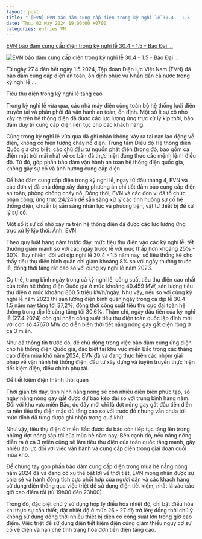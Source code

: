 ```yaml
---
layout: post
title: " [EVN] EVN bảo đảm cung cấp điện trong kỳ nghỉ lễ 30.4 - 1.5 - Báo Đại ..."
date: Thu, 02 May 2024 19:00:00 +0700
categories: entries VN
---
```

[EVN bảo đảm cung cấp điện trong kỳ nghỉ lễ 30.4 - 1.5 - Báo Đại ...](https://daibieunhandan.vn/doi-song-xa-hoi/evn-bao-dam-cung-cap-dien-trong-ky-nghi-le-30-4-1-5-i369985/)

![EVN bảo đảm cung cấp điện trong kỳ nghỉ lễ 30.4 - 1.5 - Báo Đại ...](https://img.daibieunhandan.vn/Files/Images/2024/05/02/Sua-chua-dien-mua-nang-nong-1714641265232.jpg)

Từ ngày 27.4 đến hết ngày 1.5.2024, Tập đoàn Điện lực Việt Nam (EVN) đã bảo đảm cung cấp điện an toàn, ổn định phục vụ Nhân dân cả nước trong kỳ nghỉ lễ ...

Tiêu thụ điện trong kỳ nghỉ lễ tăng cao

Trong kỳ nghỉ lễ vừa qua, các nhà máy điện cùng toàn bộ hệ thống lưới điện truyền tải và phân phối đã vận hành an toàn, ổn định. Một số ít sự cố nhỏ xảy ra trên hệ thống điện đã được các lực lượng ứng trực xử lý kịp thời, bảo đảm duy trì cung cấp điện liên tục cho các khách hàng.

Cũng trong kỳ nghỉ lễ vừa qua đã ghi nhận không xảy ra tai nạn lao động về điện, không có hiện tượng cháy nổ điện. Trung tâm Điều độ Hệ thống điện Quốc gia cho biết, các chủ đầu tư nguồn phát điện (trong đó, bao gồm cả điện mặt trời mái nhà) về cơ bản đã thực hiện đúng theo các mệnh lệnh điều độ. Từ đó, góp phần bảo đảm vận hành an toàn hệ thống điện quốc gia, không gây sự cố và ảnh hưởng cung cấp điện.

Để bảo đảm cung cấp điện trong kỳ nghỉ lễ, ngay từ đầu tháng 4, EVN và các đơn vị đã chủ động xây dựng phương án chi tiết đảm bảo cung cấp điện an toàn, phòng chống cháy nổ. Đồng thời, EVN và các đơn vị đã tổ chức phân công, ứng trực 24/24h để sẵn sàng xử lý các tình huống sự cố hệ thống điện, chuẩn bị sẵn sàng nhân lực và phương tiện, vật tư thiết bị để xử lý sự cố.

Một số ít sự cố nhỏ xảy ra trên hệ thống điện đã được các lực lượng ứng trực xử lý kịp thời. Ảnh: EVN

Theo quy luật hàng năm trước đây, mức tiêu thụ điện vào các kỳ nghỉ lễ, tết thường giảm mạnh so với các ngày trước lễ với mức thấp hơn khoảng 25% - 30%. Tuy nhiên, đối với dịp nghỉ lễ 30.4 - 1.5 năm nay, số liệu thống kê cho thấy tiêu thụ điện bình quân chỉ giảm khoảng 8% so với ngày thường trước lễ, đồng thời tăng rất cao so với cùng kỳ nghỉ lễ năm 2023.

Cụ thể, trung bình ngày trong cả kỳ nghỉ lễ, công suất tiêu thụ điện cao nhất của toàn hệ thống điện Quốc gia ở mức khoảng 40.459 MW, sản lượng tiêu thụ điện ở mức khoảng 860.5 triệu kWh/ngày. Như vậy, nếu so với cùng kỳ nghỉ lễ năm 2023 thì sản lượng điện bình quân ngày trong cả dịp lễ 30.4 - 1.5 năm nay tăng tới 37,2%, đồng thời công suất tiêu thụ cực đại toàn hệ thống trong dịp lễ cũng tăng tới 30.6%. Thậm chí, ngày đầu tiên của kỳ nghỉ lễ (27.4.2024) còn ghi nhận công suất tiêu thụ điện toàn quốc lập đỉnh mới với con số 47670 MW do diễn biến thời tiết nắng nóng gay gắt diện rộng ở cả 3 miền.

Như đã thông tin trước đó, để chủ động trong việc bảo đảm cung ứng điện cho hệ thống điện Quốc gia, đặc biệt tại khu vực miền Bắc trong các tháng cao điểm mùa khô năm 2024, EVN đã và đang thực hiện các nhóm giải pháp về vận hành hệ thống điện, đầu tư xây dựng và tuyên truyền thực hiện tiết kiệm điện, điều chỉnh phụ tải.

Để tiết kiệm điện thành thói quen

Thời gian tới đây, tình hình nắng nóng sẽ còn nhiều diễn biến phức tạp, số ngày nắng nóng gay gắt được dự báo kéo dài so với trung bình hàng năm. Đối với khu vực miền Bắc, do đây mới chỉ là đợt nóng gay gắt đầu tiên diễn ra nên tiêu thụ điện mặc dù tăng cao so với trước đó nhưng vẫn chưa tới mức đỉnh đã từng được ghi nhận trong quá khứ.

Như vậy, tiêu thụ điện ở miền Bắc được dự báo còn tiếp tục tăng lên trong những đợt nóng sắp tới của mùa hè năm nay. Bên cạnh đó, nếu nắng nóng diễn ra ở cả 3 miền cũng sẽ làm tiêu thụ điện của toàn quốc tăng mạnh, gây nhiều áp lực đối với việc vận hành và cung cấp điện trong giai đoạn cuối mùa khô.

Để chung tay góp phần bảo đảm cung cấp điện trong mùa hè nắng nóng năm 2024 đã và đang có xu thế bất lợi về thời tiết, EVN mong nhận được sự chia sẻ và hành động tích cực phối hợp của người dân và các khách hàng sử dụng điện thông qua việc triệt để sử dụng điện tiết kiệm, nhất là vào các giờ cao điểm tối (từ 19h00 đến 23h00).

Trong đó, đặc biệt chú ý sử dụng hợp lý điều hòa nhiệt độ, chỉ bật điều hòa khi thực sự cần thiết, đặt nhiệt độ ở mức 26 - 27 độ trở lên; đồng thời chú ý không sử dụng đồng thời nhiều thiết bị điện có công suất lớn trong giờ cao điểm. Việc triệt để sử dụng điện tiết kiệm điện cũng giảm thiểu nguy cơ sự cố về điện và hạn chế tình trạng hóa đơn tiền điện tăng cao.

